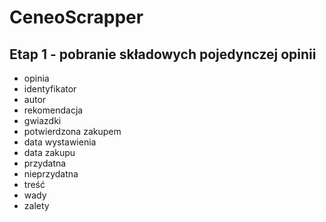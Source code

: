 # CeneoScrapper
## Etap 1 - pobranie składowych pojedynczej opinii
- opinia
- identyfikator
- autor
- rekomendacja
- gwiazdki
- potwierdzona zakupem
- data wystawienia
- data zakupu
- przydatna
- nieprzydatna
- treść
- wady
- zalety
